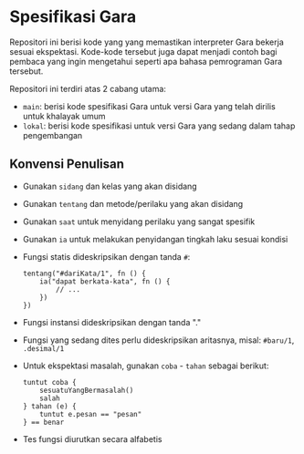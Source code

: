 # Spesifikasi Gara

Repositori ini berisi kode yang yang memastikan interpreter Gara bekerja sesuai ekspektasi. Kode-kode tersebut juga dapat menjadi contoh bagi pembaca yang ingin mengetahui seperti apa bahasa pemrograman Gara tersebut.

Repositori ini terdiri atas 2 cabang utama:

- `main`: berisi kode spesifikasi Gara untuk versi Gara yang telah dirilis untuk khalayak umum
- `lokal`: berisi kode spesifikasi untuk versi Gara yang sedang dalam tahap pengembangan

## Konvensi Penulisan

- Gunakan `sidang` dan kelas yang akan disidang
- Gunakan `tentang` dan metode/perilaku yang akan disidang
- Gunakan `saat` untuk menyidang perilaku yang sangat spesifik
- Gunakan `ia` untuk melakukan penyidangan tingkah laku sesuai kondisi
- Fungsi statis dideskripsikan dengan tanda `#`:

  ```gr
  tentang("#dariKata/1", fn () {
      ia("dapat berkata-kata", fn () {
          // ...
      })
  })
  ```

- Fungsi instansi dideskripsikan dengan tanda "."
- Fungsi yang sedang dites perlu dideskripsikan aritasnya, misal: `#baru/1`, `.desimal/1`
- Untuk ekspektasi masalah, gunakan `coba` - `tahan` sebagai berikut:

  ```gr
  tuntut coba {
      sesuatuYangBermasalah()
      salah
  } tahan (e) {
      tuntut e.pesan == "pesan"
  } == benar
  ```
- Tes fungsi diurutkan secara alfabetis
